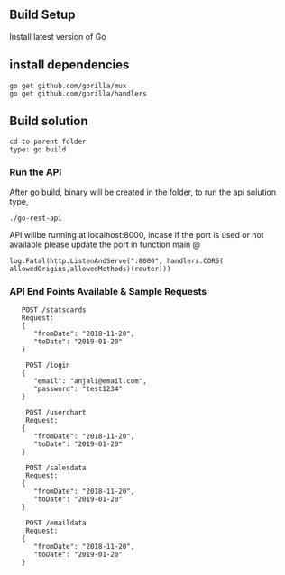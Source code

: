 ## Build Setup
Install latest version of Go


## install dependencies
```
go get github.com/gorilla/mux
go get github.com/gorilla/handlers
```
## Build solution
```
cd to parent folder
type: go build

```

### Run the API
After go build, binary will be created in the folder, to run the api solution type,
```
./go-rest-api

```

API willbe running at localhost:8000, incase if the port is used or not available please update the port in function main @
```
log.Fatal(http.ListenAndServe(":8000", handlers.CORS( allowedOrigins,allowedMethods)(router)))
```
### API End Points Available & Sample Requests
```
   POST /statscards
   Request:
   {
      "fromDate": "2018-11-20",
      "toDate": "2019-01-20"
   }

	POST /login
   {
      "email": "anjali@email.com",
      "password": "test1234"
   }
  
	POST /userchart
    Request:
   {
      "fromDate": "2018-11-20",
      "toDate": "2019-01-20"
   }
   
	POST /salesdata
    Request:
   {
      "fromDate": "2018-11-20",
      "toDate": "2019-01-20"
   }
   
	POST /emaildata
    Request:
   {
      "fromDate": "2018-11-20",
      "toDate": "2019-01-20"
   }
   ```
